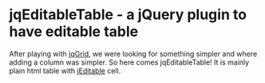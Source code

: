 jqEditableTable - a jQuery plugin to have editable table
========================================================

After playing with [jqGrid](https://github.com/tonytomov/jqGrid), we were looking for something simpler and where adding a column was simpler.
So here comes jqEditableTable! It is mainly plain html table with [jEditable](http://www.appelsiini.net/projects/jeditable) cell.
